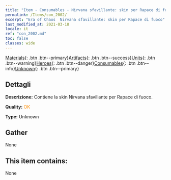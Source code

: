 ```yaml
---
title: "Item - Consumables - Nirvana sfavillante: skin per Rapace di fuoco"
permalink: /Items/con_2002/
excerpt: "Era of Chaos  Nirvana sfavillante: skin per Rapace di fuoco"
last_modified_at: 2021-03-18
locale: it
ref: "con_2002.md"
toc: false
classes: wide
---
```

 [Materials](/it/Items/){: .btn .btn--primary}[Artifacts](/it/Items/Artifacts/){: .btn .btn--success}[Units](/it/Items/Units/){: .btn .btn--warning}[Heroes](/it/Items/Heroes/){: .btn .btn--danger}[Consumables](/it/Items/Consumables/){: .btn .btn--info}[Unknown](/it/Items/Unknown/){: .btn .btn--primary}

## Dettagli
 **Descrizione:** Contiene la skin Nirvana sfavillante per Rapace di fuoco.

 **Quality:** <span style="color: #FF8C00">OK</span>

 **Type:** Unknown

## Gather

  None

## This item contains:

  None

